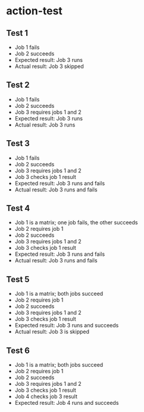 # action-test

## Test 1
- Job 1 fails
- Job 2 succeeds
- Expected result: Job 3 runs
- Actual result: Job 3 skipped

## Test 2
- Job 1 fails
- Job 2 succeeds
- Job 3 requires jobs 1 and 2
- Expected result: Job 3 runs
- Actual result: Job 3 runs

## Test 3
- Job 1 fails
- Job 2 succeeds
- Job 3 requires jobs 1 and 2
- Job 3 checks job 1 result
- Expected result: Job 3 runs and fails
- Actual result: Job 3 runs and fails

## Test 4
- Job 1 is a matrix; one job fails, the other succeeds
- Job 2 requires job 1
- Job 2 succeeds
- Job 3 requires jobs 1 and 2
- Job 3 checks job 1 result
- Expected result: Job 3 runs and fails
- Actual result: Job 3 runs and fails

## Test 5
- Job 1 is a matrix; both jobs succeed
- Job 2 requires job 1
- Job 2 succeeds
- Job 3 requires jobs 1 and 2
- Job 3 checks job 1 result
- Expected result: Job 3 runs and succeeds
- Actual result: Job 3 is skipped

## Test 6
- Job 1 is a matrix; both jobs succeed
- Job 2 requires job 1
- Job 2 succeeds
- Job 3 requires jobs 1 and 2
- Job 3 checks job 1 result
- Job 4 checks job 3 result
- Expected result: Job 4 runs and succeeds
